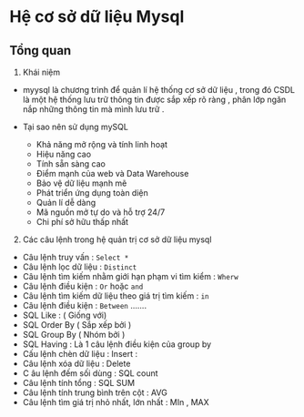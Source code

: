 # Hệ cơ sở dữ liệu Mysql 
## Tổng quan
1. Khái niệm

- myysql là chương trình để quản lí hệ thống cơ sở dữ liệu , trong đó CSDL là một hệ thống lưu trữ thông tin được sắp xếp rõ ràng , phân lớp ngăn nắp những thông tin mà mình lưu trữ .
- Tại sao nên sử dụng mySQL 

  - Khả năng mở rộng và tính linh hoạt 
  - Hiệu năng cao 
  - Tính sẵn sàng cao 
  - Điểm mạnh của web và Data Warehouse 
  - Bảo vệ dữ liệu mạnh mẽ 
  - Phát triển ứng dụng toàn diện 
  - Quản lí dễ dàng 
  - Mã nguồn mở tự do và hỗ trợ 24/7
  - Chi phí sở hữu thấp nhất 

2. Các câu lệnh trong hệ quản trị cơ sở dữ liệu mysql 

- Câu lệnh truy vấn : `Select *`
- Câu lệnh lọc dữ liệu : `Distinct`
- Câu lệnh tìm kiếm nhằm giới hạn phạm vi tìm kiểm : `Wherw`
- Câu lệnh điều kiện : `Or` hoặc `and`
- Câu lệnh tìm kiếm dữ liệu theo giá trị tìm kiếm : `in`
- Câu lệnh điều kiện : `Between`
.......
- SQL Like : ( Giống với)
- SQL Order By ( Sắp xếp bởi )
- SQL Group By ( Nhóm bởi )
- SQL Having : Là 1 câu lệnh điều kiện của group by 
- Cấu lệnh chèn dữ liệu : Insert :
- Câu lệnh xóa dữ liệu : Delete
- C âu lệnh đếm sối dùng : SQL count 
- Câu lệnh tính tổng : SQL SUM 
- Câu lệnh tính trung bình trên cột : AVG
- Câu lệnh tìm giá trị nhỏ nhất, lớn nhất  : MIn , MAX